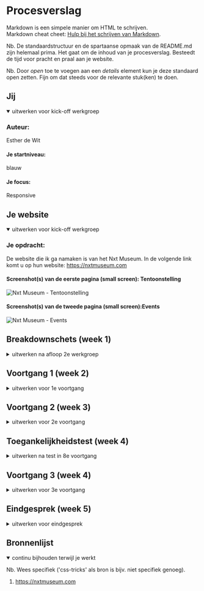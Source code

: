 # Procesverslag
Markdown is een simpele manier om HTML te schrijven.  
Markdown cheat cheet: [Hulp bij het schrijven van Markdown](https://github.com/adam-p/markdown-here/wiki/Markdown-Cheatsheet).

Nb. De standaardstructuur en de spartaanse opmaak van de README.md zijn helemaal prima. Het gaat om de inhoud van je procesverslag. Besteedt de tijd voor pracht en praal aan je website.

Nb. Door *open* toe te voegen aan een *details* element kun je deze standaard open zetten. Fijn om dat steeds voor de relevante stuk(ken) te doen.





## Jij

<details open>
<summary>uitwerken voor kick-off werkgroep</summary>

### Auteur:
Esther de Wit 

#### Je startniveau:
blauw

#### Je focus:
Responsive
 
</details>





## Je website

<details open>
<summary>uitwerken voor kick-off werkgroep</summary>

### Je opdracht:
De website die ik ga namaken is van het Nxt Museum. 
In de volgende link komt u op hun website: https://nxtmuseum.com

#### Screenshot(s) van de eerste pagina (small screen): Tentoonstelling 

![Nxt Museum - Tentoonstelling ](https://user-images.githubusercontent.com/89992194/133617304-0cd878f6-97ed-4b01-9d3e-af2bda693385.png)


#### Screenshot(s) van de tweede pagina (small screen):Events
 
 ![Nxt Museum - Events](https://user-images.githubusercontent.com/89992194/133617092-9c2073a6-3452-4685-a32f-d1ab87ca005c.png)
</details>





## Breakdownschets (week 1)

<details>
<summary>uitwerken na afloop 2e werkgroep</summary>
 
### Beide pagina's
 
<img width="385" alt="Schermafbeelding 2021-09-16 om 15 07 31" src="https://user-images.githubusercontent.com/89992194/133617643-1eafc0b3-45a5-4c4c-a0c2-a4313e49f14a.png">

--> Na eventuele aanpassingen ga ik het volgende nog invoegen:
 
### de hele pagina: 
<img src="images/dummy-plaatje.jpg" width="375px" alt="breakdown van de hele pagina">

### dynamisch deel (bijv menu): 
<img src="images/dummy-plaatje.jpg" width="375px" alt="breakdown van een dynamisch deel">

### wellicht nog een dynamisch deel (bijv filter): 
<img src="images/dummy-plaatje.jpg" width="375px" alt="breakdown van nog een dynamisch deel">

</details>





## Voortgang 1 (week 2)

<details>
<summary>uitwerken voor 1e voortgang</summary>

### Stand van zaken

Ik merk dat CCS mij veel gemakkelijker af gaat dan JS. Dit vind ik dan ook lastig. Wel vond de opdrachten erg leuk om te doen, echter is het wel
veel werk als je zelf moeite hebt met coderen. Hierbij merk ik dan ook wel dat ik opdrachten of niet 
helemaal af krijg of erg lang bezig ben.
 
Verder merk ik ook dat ik weer erg moet inkomen en meerdere dingen weer opnieuw moet opzoeken, omdat HTML bijvoorbeeld
alweer een jaar geleden is. Ik moet gewoon weer even van start gaan! Je zou me kunnen vergelijken met een diesel. 
 
(neem ook screenshots op van delen van je website en code)###--> waarom hoort dit hierbij?


### Agenda voor meeting
samen met je groepje opstellen

| Esther de Wit  | student 2          | student 3    | student 4        |
| ---            | ---                | ---          | ---              |
| - HTML element | en dit             | en ik dit    | en dan ik dat    |
| - article      | dit als er tijd is | nog een punt | dit wil ik zeker |
| - section      | ...                | ...          | ...              |


### Verslag van meeting
hier na afloop snel de uitkomsten van de meeting vastleggen

- punt 1
- punt 2
- nog een punt
- ...

</details>





## Voortgang 2 (week 3)

<details>
<summary>uitwerken voor 2e voortgang</summary>

### Stand van zaken
 
In deze week vond ik het lastig om mijn concentratie bij Frontend te houden. 
hier dit ging goed & dit was lastig (neem ook screenshots op van delen van je website en code)


### Agenda voor meeting
samen met je groepje opstellen

| student 1      | student 2          | student 3    | student 4        |
| ---            | ---                | ---          | ---              |
| dit bespreken  | en dit             | en ik dit    | en dan ik dat    |
| en dat ook nog | dit als er tijd is | nog een punt | dit wil ik zeker |
| ...            | ...                | ...          | ...              |


### Verslag van meeting
hier na afloop snel de uitkomsten van de meeting vastleggen

- punt 1
- punt 2
- nog een punt
- ...

</details>





## Toegankelijkheidstest (week 4)

<details>
<summary>uitwerken na test in 8e voortgang</summary>
 
### Bevindingen oog aandoeningen
### Bevindingen met mogelijke verandering
Tijdens de toegankelijkheidstest zijn bij mij de volgende bevindingen naar voren gekomen:

#### Low Contrast
Tijdens het testen met de verschillende brillen kwam de eerste bevinding naar boven met de 'Low Contrast' bril. 
Deze bril liet het beeld vervagen en je merkte in mijn scherm dat het verschil tussen muis en achtergrond niet meer 
zichtbaas was. Dit is dan ook een bevinding die valt te verbeteren. 
![IMG_0103](https://user-images.githubusercontent.com/89992194/135269511-bc2385bd-160d-4238-a6f1-2fd0acbdd83e.jpg)
![IMG_0105](https://user-images.githubusercontent.com/89992194/135269515-045ebe60-da17-46d6-bb08-7df2fddc78f0.jpg)

Het volgende heb ik hieraan gedaan en heb ik net zo gemaakt als de orginele Nxt Museum website:
<img width="335" alt="Schermafbeelding 2021-09-29 om 14 46 38" src="https://user-images.githubusercontent.com/89992194/135273802-bd5ce60b-b4c2-4587-a819-cfc7c2e0c82d.png">


####  Diabetic retinopathy (Diabetische retinopathie)
Moeilijk te focussen en minder goed volgebaar. Je kunt de muis dan ook moeilijk vinden.
In het voorbeeld Low contrast heb ik weergegeven waar dit hem in zit en hoe ik dit heb opgelost. 
Dit heb ik dan ook laten zien aan de hand van afbeeldingen. 

 
 #### Bevindingen 
 
 Color-blind (kleurenblind)
 Zorgt ervoor dat het scherm meer geel wordt met deze bril. Verder is alles nog duidelijk te zien op het scherm.
 Ik heb niet kunnen ondervinden op mijn website, waarom dit een belemmering zou zijn voor kleurenblinden. 
 
 Peripheral field loss (Glaucoom)
 De donkere plaatjes lijken veel op elkaar. Dit is echter niet te wijzigen aangezien ik de website van het
 Nxt Museum moet na maken. Echter zou dit wel een advies zijn voor de bouwers van de website van het Nxt Museum.
 
 Blur/glare cataract (Cataract)
 Tekst is moeilijk te lezen voor de blur. De ruimte tussen de letter is te klein je ziet eigenlijk een 
 soort vervaagd wit vlak. Om dit te verbeteren zou je de letters niet te dik/ te dun moeten doen en de
 woorden meer verspreiden over het vlak. Echter ben ik van mening dat het er dan niet meer uit ziet en
 zou ik de lezer adviseren om een voice over te gebruiken voor de tekst. 
 
 Central Field Loss (Macula degeneratie)
 Bij deze aandoening is het zicht in het midden gehele weg. Je probeert dan ook met de bril om erover heen 
 te gaan kijken. Ik dat lezen van grote tekste te vermoeiend voor iemand is met deze aandoening. Daarom 
 zou ik ook iemand met deze aandoening willen adviseren om een voice-over te gebruiken.
 
 Hemifield
 Bij deze gezichtsaandoening zie je niets vanaf de zijkant komen. Het beeldvlak dat je hebt is vooral gefocust naarvoren.
 Je ziet niets van de zijkant aan komen. Opzich voor een scherm weinig problemen.
 
 
 #### Voice-over

Tijdens het testen van de voice-over heb ik gemerkt dat je echt wel even moet weten hoe de Voice-over. Het lijkt dan mij ook wel lastig als je moeilijk zicht hebt om uberhaupt dit uit te vogelen. Bij het testen van mijn website die ik tot nu toe heb. Heb ik de volgende ondervonden:
 
 #### - Korte teksten: Vele korte zinnen/teksten komen heel raar over als je de voice-over aan hebt. 
 Je krijg het idee als of je pagina geen hele zinnen uitspreken bijna. Ik zou dit zelf doen door iets langere stukken tekst te  
 maken, echter is dit niet efficient voor de website voor zijn doelgroep. Wel denk ik dat voor mensen die naar voice-over 
 luisteren dit prettiger zouden vinden. Helaas ben ik geen ervaringsdeskundige om hier over te kunnen oordelen. Dit is dan ook 
 meer iets voor de website bouwers van het Nxt Museum op zich zelf. 
 
 #### - Klikbaarheid: Tijdens het testen heb ik gemerkt dat je niet hoort wanneer iets klikbaar is. Denk hierbij aan het    
 hamburgermenu dat ik heb, de klikbare afbeeldingen en andere links (footer). Echter heb ik geen idee hoe ik dit kan realiseren  
 en zie ik meer als een verbetering voor later. 

 #### - Afbeeldingen: Bij de afbeeldingen kwam ik er achter dat je eigenlijk niet hoort dat er afbeeldingen zijn. Ik weet hoe ik 
 dit kan toevoegen aan de afbeeldingen en ga ik ook zeker verwerken in mijn website. 
 
 #### - Verschil tussen menu en tekst:Ik ben van mening dat je dus echt beter het 
 verschil zou moeten kunnen horen tussen bepaalde delen op een website. Waardoor je hoort wanneer het de informatie van de   
 pagina is of van een menu en of het bijvoorbeeld bij een afbeelding hoort. Echter weet ik niet hoe ik dit voor elkaar krijg en   
 heb ik nog genoeg werk aan mijn website op zich zelf. Dit zou ik dan ook zien als een verbetering voor later.
 
 #### - Engels v.s Nederlands: Mocht je nou Nederlands aan hebben staan voor de voice-over en toevallig een engelse tekst  
 hebben. Zorg er dan voor dat de pc zo ingesteld is dat de tekst in het engels wordt uitgesproken. Ik merkte namelijk tijdens 
 het testen dat de Nederlandse spraak niet overeen kwam met de Engelse tekst. Woorden werken verkeerd uitgesproken en dit 
 belemmerd de verstaanbaarheid voor de gebruiker van de voice-over.  
 
 
 #### Parkinson
 Eenmaal het apparaat aan merk je hoe zwaar het is om met spasmes te leven. Je hebt simpel weg geen controle over je arm(en). 
 Typen gaat erg slecht de toetsen van het toetsenbord zijn eigenlijk te klein om de spasmes onder controle te houden. 
 Met de muis gaat het echter beter. Ik weet de muis op de ondervloer te houden en het lukt mij om de klikken. Wel moet ik 
 zeggen dat als het knopje te klein is op het scherm dat het wel aanzienlijk moeilijker gaat. Het ligt dus echt aan de mate
 waarin je hier last van hebt. In erge mate zou ik dan ook adviseren om de voice-over te gebruiken.
 
 
 #### Bewegingsbeperking
 Door dat mijn vingers vast gebonden zijn merk ik dat ik meer ruimte nodig zou moeten hebben op mijn toetsenbord. Echter heb je
 dit niet en merk je dat je snel extra toetsen meeneemt. Daarentegen is de muis gemakkelijker te gebruiken.
 
 
 #### Mensen die snel zijn afgeleid
 Je merkt dat je steeds met iets anders bezig bent. Tijdens het ballon hooghouden heb je de mogelijkheid af en toe om op
 het scherm te focussen. Je raakt hier snel vermoeid van en je weet niet hoe je je focus moet bewaren. Ik vind het lastig om te 
 zeggen 'het volgende kan je hier tegen doen'. Het lijkt me vooral erg moeilijk om er mee om te moeten gaan in de tijd waarin 
 we nu leven.
 
</details>





## Voortgang 3 (week 4)

<details>
<summary>uitwerken voor 3e voortgang</summary>

### Stand van zaken
De tijd begint te dringen volgende week moet alles worden ingeleverd en donderdag heb ik mijn mondeling over Frontend. 
Ik merk dat eindelijk de druk bij mijzelf verhoogd en dat mijn werk steeds meer opschiet. Ik zie daardoor ook meer resultaat 
en merk dat ik hierdoor wel bezig blijf. Mijn takenlijst wordt steeds kleiner. Voor dat ik met het voortgangsgesprek start 
loop ik vooral tegen iets op wat wel een vereiste is, echter heb ik geen idee hoe ik dat met de site van het Nxt museum moet aanpakken namelijk 'Responsiveness'. Samen met Rick had ik deze vraag en waren we er snel overuit dat wij dit wilde vragen tijdens ons voortgangsgesprek.  

Omdat je nu pas echt voorgang ziet heb ik de volgende screenshots gemaakt:
 
 #### Delen code
<img width="963" alt="Schermafbeelding 2021-10-04 om 15 50 54" src="https://user-images.githubusercontent.com/89992194/135863339-7246bd31-56c9-42bf-9bc8-29fa2001cd78.png">
 
<img width="979" alt="Schermafbeelding 2021-10-04 om 15 51 14" src="https://user-images.githubusercontent.com/89992194/135863391-f5d1fd66-7e15-41b3-93ea-eace522de531.png">
 
 #### Website voortgang
 

![week 4 -Events](https://user-images.githubusercontent.com/89992194/135864902-71fbecdf-7c41-4f30-8e5e-53af58ba8e5f.png)
![Week 4- exhibition](https://user-images.githubusercontent.com/89992194/135864927-d2a3c140-d4f2-4783-8636-5070f405c32a.png)



### Agenda voor meeting
De agenda heb ik samengesteld met Rick aangezien de voorgaande keren niemand hier verder over begonnen is. 
Ook dit keer was het zo dat ik alleen met Rick was.

Onze agenda ziet er als volgt uit:

| Rick           | Esther             | 
| ---            | ---                | 
| Responsiveness | Responsiveness     | 
|                | Menus css          | 
| ...            | ...                | 


### Verslag van meeting
Deze informatie hadden wij aan Rowin te danken. Uit deze voortgangsmeeting is het volgende gebleken

- De 'Responsiveness': in de @media only screen and (min width: 600px){ }
 kun je aangeven bij welk formaat van je scherm de website zich moet gaan aanpassen. 
 Op deze manier kan je voor verschillende divices de schermen creeeren die passend zijn aan het formaat. 
 Je geeft dan ook meerdere @media (s) aan, waarom? Ze overschrijven elkaar op deze manier blijft je website
 zichzelf aanpassen en dit maakt het 'Responsive'. 
 
- Het 'Menu CSS': Door de ul te pakken van mijn menu kon ik de li:first-child aanspreken. Ik dacht steeds dat ik dit wel af
kon maken aan de hand van de ul te stijlen. Echter was dit niet waar. Door nog wat te regelen met mijn padding en margin kreeg
ik het onder de knie om mijn menu volledig naar willen te veranderen.  
 
</details>





## Eindgesprek (week 5)

<details>
<summary>uitwerken voor eindgesprek</summary>

### Stand van zaken
hier dit ging goed & dit was lastig (neem ook screenshots op van delen van je website en code)

### Screenshot(s)

hier screenshot(s) van je eindresultaat

</details>





## Bronnenlijst

<details open>
<summary>continu bijhouden terwijl je werkt</summary>

Nb. Wees specifiek ('css-tricks' als bron is bijv. niet specifiek genoeg).

1. https://nxtmuseum.com


</details>

